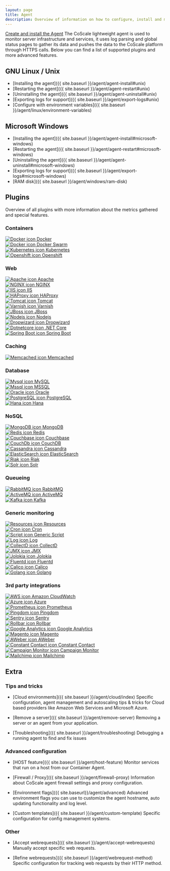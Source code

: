 ```yaml
---
layout: page
title: Agent
description: Overview of information on how to configure, install and maintain the CoScale agent.
---
```


<a href="{{ site.baseurl }}/agent/install" id="installation" class="btn btn-primary btn-lg pull-right">Create and install the Agent</a>
The CoScale lightweight agent is used to monitor server infrastructure and services, it uses log parsing and global status pages to gather its data and pushes the data to the CoScale platform through HTTPS calls. Below you can find a list of supported plugins and more advanced features.

## GNU Linux / Unix

* [Installing the agent]({{ site.baseurl }}/agent/agent-install#unix)
* [Restarting the agent]({{ site.baseurl }}/agent/agent-restart#unix)
* [Uninstalling the agent]({{ site.baseurl }}/agent/agent-uninstall#unix)
* [Exporting logs for support]({{ site.baseurl }}/agent/export-logs#unix)
* [Configure with environment variables]({{ site.baseurl }}/agent/linux/environment-variables)

## Microsoft Windows

* [Installing the agent]({{ site.baseurl }}/agent/agent-install#microsoft-windows)
* [Restarting the agent]({{ site.baseurl }}/agent/agent-restart#microsoft-windows)
* [Uninstalling the agent]({{ site.baseurl }}/agent/agent-uninstall#microsoft-windows)
* [Exporting logs for support]({{ site.baseurl }}/agent/export-logs#microsoft-windows)
* [RAM disk]({{ site.baseurl }}/agent/windows/ram-disk)

## Plugins
Overview of all plugins with more information about the metrics gathered and special features.

### Containers

<div class="row">
    <div class="col-sm-3"><a href="{{ site.baseurl }}/agent/plugins/docker"><img src="/gfx/agent/docker.png" alt="Docker icon"> Docker</a></div>
    <div class="col-sm-3"><a href="{{ site.baseurl }}/agent/plugins/docker-swarm"><img src="/gfx/agent/dockerswarm.png" alt="Docker icon"> Docker Swarm</a></div>
    <div class="col-sm-3"><a href="{{ site.baseurl }}/agent/plugins/kubernetes"><img src="/gfx/agent/kubernetes.png" alt="Kubernetes icon"> Kubernetes</a></div>
    <div class="col-sm-3"><a href="{{ site.baseurl }}/agent/plugins/openshift"><img src="/gfx/agent/openshift.png" alt="Openshift icon"> Openshift</a></div>
</div>

### Web

<div class="row">
    <div class="col-sm-3"><a href="{{ site.baseurl }}/agent/plugins/apache"><img src="/gfx/agent/apache.png" alt="Apache icon"> Apache</a></div>
    <div class="col-sm-3"><a href="{{ site.baseurl }}/agent/plugins/nginx"><img src="/gfx/agent/nginx.png" alt="NGINX icon"> NGINX</a></div>
    <div class="col-sm-3"><a href="{{ site.baseurl }}/agent/plugins/iis"><img src="/gfx/agent/iis.png" alt="IIS icon"> IIS</a></div>
    <div class="col-sm-3"><a href="{{ site.baseurl }}/agent/plugins/haproxy"><img src="/gfx/agent/haproxy.png" alt="HAProxy icon"> HAProxy</a></div>
    <div class="col-sm-3"><a href="{{ site.baseurl }}/agent/plugins/tomcat"><img src="/gfx/agent/tomcat.png" alt="Tomcat icon"> Tomcat</a></div>
    <div class="col-sm-3"><a href="{{ site.baseurl }}/agent/plugins/varnish"><img src="/gfx/agent/varnish.png" alt="Varnish icon"> Varnish</a></div>
    <div class="col-sm-3"><a href="{{ site.baseurl }}/agent/plugins/jboss"><img src="/gfx/agent/jboss.png" alt="JBoss icon"> JBoss</a></div>
    <div class="col-sm-3"><a href="{{ site.baseurl }}/agent/plugins/nodejs"><img src="/gfx/agent/nodejs.png" alt="Nodejs icon"> Nodejs</a></div>
    <div class="col-sm-3"><a href="{{ site.baseurl }}/agent/plugins/dropwizard"><img src="/gfx/agent/dropwizard.png" alt="Dropwizard icon"> Dropwizard</a></div>
    <div class="col-sm-3"><a href="{{ site.baseurl }}/agent/plugins/dotnetcore"><img src="/gfx/agent/dotnetcore.png" alt="Dotnetcore icon"> .NET Core</a></div>
    <div class="col-sm-3"><a href="{{ site.baseurl }}/agent/plugins/spring-boot"><img src="/gfx/agent/spring-boot.png" alt="Spring Boot icon"> Spring Boot</a></div>
</div>

### Caching

<div class="row">
    <div class="col-sm-3"><a href="{{ site.baseurl }}/agent/plugins/memcached"><img src="/gfx/agent/memcached.png" alt="Memcached icon"> Memcached</a></div>
</div>

### Database

<div class="row">
    <div class="col-sm-3"><a href="{{ site.baseurl }}/agent/plugins/mysql"><img src="/gfx/agent/mysql.png" alt="Mysql icon"> MySQL</a></div>
    <div class="col-sm-3"><a href="{{ site.baseurl }}/agent/plugins/mssql"><img src="/gfx/agent/mssql.png" alt="Mssql icon"> MSSQL</a></div>
    <div class="col-sm-3"><a href="{{ site.baseurl }}/agent/plugins/oracle"><img src="/gfx/agent/oracle.png" alt="Oracle icon"> Oracle</a></div>
    <div class="col-sm-3"><a href="{{ site.baseurl }}/agent/plugins/postgresql"><img src="/gfx/agent/postgresql.png" alt="PostgreSQL icon"> PostgreSQL</a></div>
    <div class="col-sm-3"><a href="{{ site.baseurl }}/agent/plugins/hana"><img src="/gfx/agent/hanadb.png" alt="Hana icon"> Hana</a></div>
</div>

### NoSQL

<div class="row">
    <div class="col-sm-3"><a href="{{ site.baseurl }}/agent/plugins/mongodb"><img src="/gfx/agent/mongodb.png" alt="MongoDB icon"> MongoDB</a></div>
    <div class="col-sm-3"><a href="{{ site.baseurl }}/agent/plugins/redis"><img src="/gfx/agent/redis.png" alt="Redis icon"> Redis</a></div>
    <div class="col-sm-3"><a href="{{ site.baseurl }}/agent/plugins/couchbase"><img src="/gfx/agent/couchbase.png" alt="Couchbase icon"> Couchbase</a></div>
    <div class="col-sm-3"><a href="{{ site.baseurl }}/agent/plugins/couchdb"><img src="/gfx/agent/couchdb.png" alt="CouchDb icon"> CouchDB</a></div>
    <div class="col-sm-3"><a href="{{ site.baseurl }}/agent/plugins/cassandra"><img src="/gfx/agent/cassandra.png" alt="Cassandra icon"> Cassandra</a></div>
    <div class="col-sm-3"><a href="{{ site.baseurl }}/agent/plugins/elasticsearch"><img src="/gfx/agent/elasticsearch.png" alt="ElasticSearch icon"> ElasticSearch</a></div>
    <div class="col-sm-3"><a href="{{ site.baseurl }}/agent/plugins/riak"><img src="/gfx/agent/riak.png" alt="Riak icon"> Riak</a></div>
    <div class="col-sm-3"><a href="{{ site.baseurl }}/agent/plugins/solr"><img src="/gfx/agent/solr.png" alt="Solr icon"> Solr</a></div>
</div>

### Queueing

<div class="row">
    <div class="col-sm-3"><a href="{{ site.baseurl }}/agent/plugins/rabbitmq"><img src="/gfx/agent/rabbitmq.png" alt="RabbitMQ icon"> RabbitMQ</a></div>
    <div class="col-sm-3"><a href="{{ site.baseurl }}/agent/plugins/activemq"><img src="/gfx/agent/activemq.png" alt="ActiveMQ icon"> ActiveMQ</a></div>
    <div class="col-sm-3"><a href="{{ site.baseurl }}/agent/plugins/kafka"><img src="/gfx/agent/kafka.png" alt="Kafka icon"> Kafka</a></div>
</div>

### Generic monitoring

<div class="row">
    <div class="col-sm-3"><a href="{{ site.baseurl }}/agent/plugins/resources"><img src="/gfx/agent/resources.png" alt="Resources icon"> Resources</a></div>
    <div class="col-sm-3"><a href="{{ site.baseurl }}/agent/plugins/cron"><img src="/gfx/agent/CRON.png" alt="Cron icon"> Cron</a></div>
    <div class="col-sm-3"><a href="{{ site.baseurl }}/custom-metrics/generic-script/index/"><img src="/gfx/agent/genericscript.png" alt="Script icon"> Generic Script</a></div>
    <div class="col-sm-3"><a href="{{ site.baseurl }}/agent/plugins/log"><img src="/gfx/agent/log_plugin.png" alt="Log icon"> Log</a></div>
    <div class="col-sm-3"><a href="{{ site.baseurl }}/agent/plugins/collectd"><img src="/gfx/agent/collectd.png" alt="CollectD icon"> CollectD</a></div>
    <div class="col-sm-3"><a href="{{ site.baseurl }}/agent/plugins/jmx"><img src="/gfx/agent/jmx.png" alt="JMX icon"> JMX</a></div>
    <div class="col-sm-3"><a href="{{ site.baseurl }}/agent/plugins/jolokia"><img src="/gfx/agent/jolokia.png" alt="Jolokia icon"> Jolokia</a></div>
    <div class="col-sm-3"><a href="{{ site.baseurl }}/agent/plugins/fluentd"><img src="/gfx/agent/fluentd.png" alt="Fluentd icon"> Fluentd</a></div>
    <div class="col-sm-3"><a href="{{ site.baseurl }}/agent/plugins/calico"><img src="/gfx/agent/calico.png" alt="Calico icon"> Calico</a></div>
    <div class="col-sm-3"><a href="{{ site.baseurl }}/agent/plugins/golang"><img src="/gfx/agent/golang.png" alt="Golang icon"> Golang</a></div>
</div>

### 3rd party integrations

<div class="row">
    <div class="col-sm-3"><a href="{{ site.baseurl }}/agent/plugins/amazoncloudwatch"><img src="/gfx/agent/amazon-aws.png" alt="AWS icon"> Amazon CloudWatch</a></div>
    <div class="col-sm-3"><a href="{{ site.baseurl }}/agent/plugins/azure"><img src="/gfx/agent/azure.png" alt="Azure icon"> Azure</a></div>
    <div class="col-sm-3"><a href="{{ site.baseurl }}/agent/plugins/prometheus"><img src="/gfx/agent/prometheus.png" alt="Prometheus icon"> Prometheus</a></div>
    <div class="col-sm-3"><a href="{{ site.baseurl }}/agent/plugins/pingdom"><img src="/gfx/agent/pingdom.png" alt="Pingdom icon"> Pingdom</a></div>
    <div class="col-sm-3"><a href="{{ site.baseurl }}/agent/plugins/sentry"><img src="/gfx/agent/sentry.png" alt="Sentry icon"> Sentry</a></div>
    <div class="col-sm-3"><a href="{{ site.baseurl }}/agent/plugins/rollbar"><img src="/gfx/agent/rollbar.png" alt="Rollbar icon"> Rollbar</a></div>
    <div class="col-sm-3"><a href="{{ site.baseurl }}/agent/plugins/googleanalytics"><img src="/gfx/agent/google-analytics.png" alt="Google Analytics icon"> Google Analytics</a></div>
    <div class="col-sm-3"><a href="{{ site.baseurl }}/agent/plugins/magento"><img src="/gfx/agent/magento.png" alt="Magento icon"> Magento</a></div>
    <div class="col-sm-3"><a href="{{ site.baseurl }}/agent/plugins/aweber"><img src="/gfx/agent/aweber.png" alt="AWeber icon"> AWeber</a></div>
    <div class="col-sm-3"><a href="{{ site.baseurl }}/agent/plugins/constantcontact"><img src="/gfx/agent/constant-contact.png" alt="Constant Contact icon"> Constant Contact</a></div>
    <div class="col-sm-3"><a href="{{ site.baseurl }}/agent/plugins/campaignmonitor"><img src="/gfx/agent/campaign-monitor.png" alt="Campaign Monitor icon"> Campaign Monitor</a></div>
    <div class="col-sm-3"><a href="{{ site.baseurl }}/agent/plugins/mailchimp"><img src="/gfx/agent/mailchimp.png" alt="Mailchimp icon"> Mailchimp</a></div>
</div>


## Extra

### Tips and tricks

* [Cloud environments]({{ site.baseurl }}/agent/cloud/index)
    Specific configuration, agent management and autoscaling tips & tricks for Cloud based providers like Amazon Web Services and Microsoft Azure.

* [Remove a server]({{ site.baseurl }}/agent/remove-server)
    Removing a server or an agent from your application.

* [Troubleshooting]({{ site.baseurl }}/agent/troubleshooting)
    Debugging a running agent to find and fix issues

### Advanced configuration

* [HOST feature]({{ site.baseurl }}/agent/host-feature)
    Monitor services that run on a host from our Container Agent.

* [Firewall / Proxy]({{ site.baseurl }}/agent/firewall-proxy)
    Information about CoScale agent firewall settings and proxy configuration.

* [Environment flags]({{ site.baseurl}}/agent/advanced)
    Advanced environment flags you can use to customize the agent hostname, auto updating functionality and log level.

* [Custom templates]({{ site.baseurl }}/agent/custom-template)
    Specific configuration for config management systems.

### Other
* [Accept webrequests]({{ site.baseurl }}/agent/accept-webrequests)
    Manually accept specific web requests.

* [Refine webrequests]({{ site.baseurl }}/agent/webrequest-method)
    Specific configuration for tracking web requests by their HTTP method.



